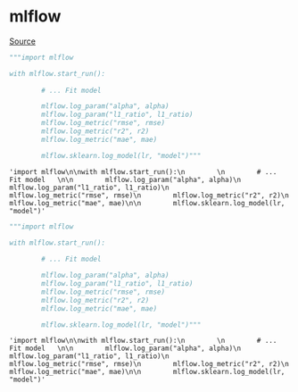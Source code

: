 # mlflow

[Source](https://www.mlflow.org/docs/latest/tutorial.html)


```python
"""import mlflow

with mlflow.start_run():
        
        # ... Fit model   

        mlflow.log_param("alpha", alpha)
        mlflow.log_param("l1_ratio", l1_ratio)
        mlflow.log_metric("rmse", rmse)
        mlflow.log_metric("r2", r2)
        mlflow.log_metric("mae", mae)

        mlflow.sklearn.log_model(lr, "model")"""
```




    'import mlflow\n\nwith mlflow.start_run():\n        \n        # ... Fit model   \n\n        mlflow.log_param("alpha", alpha)\n        mlflow.log_param("l1_ratio", l1_ratio)\n        mlflow.log_metric("rmse", rmse)\n        mlflow.log_metric("r2", r2)\n        mlflow.log_metric("mae", mae)\n\n        mlflow.sklearn.log_model(lr, "model")'




```python
"""import mlflow

with mlflow.start_run():
        
        # ... Fit model   

        mlflow.log_param("alpha", alpha)
        mlflow.log_param("l1_ratio", l1_ratio)
        mlflow.log_metric("rmse", rmse)
        mlflow.log_metric("r2", r2)
        mlflow.log_metric("mae", mae)

        mlflow.sklearn.log_model(lr, "model")"""
```




    'import mlflow\n\nwith mlflow.start_run():\n        \n        # ... Fit model   \n\n        mlflow.log_param("alpha", alpha)\n        mlflow.log_param("l1_ratio", l1_ratio)\n        mlflow.log_metric("rmse", rmse)\n        mlflow.log_metric("r2", r2)\n        mlflow.log_metric("mae", mae)\n\n        mlflow.sklearn.log_model(lr, "model")'


